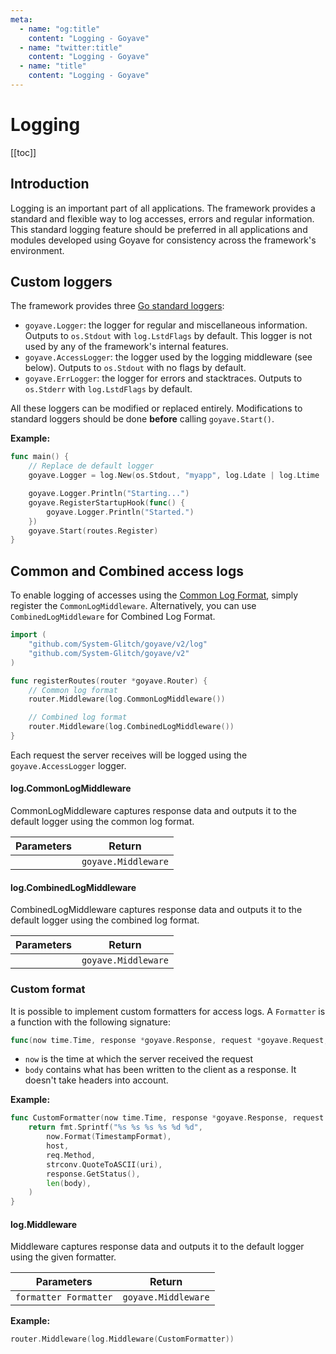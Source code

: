 ```yaml
---
meta:
  - name: "og:title"
    content: "Logging - Goyave"
  - name: "twitter:title"
    content: "Logging - Goyave"
  - name: "title"
    content: "Logging - Goyave"
---
```


# Logging <Badge text="Since v2.8.0"/>

[[toc]]

## Introduction

Logging is an important part of all applications. The framework provides a standard and flexible way to log accesses, errors and regular information. This standard logging feature should be preferred in all applications and modules developed using Goyave for consistency across the framework's environment.

## Custom loggers

The framework provides three [Go standard loggers](https://golang.org/pkg/log/):
- `goyave.Logger`: the logger for regular and miscellaneous information. Outputs to `os.Stdout` with `log.LstdFlags` by default. This logger is not used by any of the framework's internal features.
- `goyave.AccessLogger`: the logger used by the logging middleware (see below). Outputs to `os.Stdout` with no flags by default.
- `goyave.ErrLogger`: the logger for errors and stacktraces. Outputs to `os.Stderr` with `log.LstdFlags` by default.

All these loggers can be modified or replaced entirely. Modifications to standard loggers should be done **before** calling `goyave.Start()`.

**Example:**
```go
func main() {
    // Replace de default logger
    goyave.Logger = log.New(os.Stdout, "myapp", log.Ldate | log.Ltime | log.Lshortfile)

	goyave.Logger.Println("Starting...")
	goyave.RegisterStartupHook(func() {
		goyave.Logger.Println("Started.")
	})
	goyave.Start(routes.Register)
}
```

## Common and Combined access logs

To enable logging of accesses using the [Common Log Format](https://en.wikipedia.org/wiki/Common_Log_Format), simply register the `CommonLogMiddleware`. Alternatively, you can use `CombinedLogMiddleware` for Combined Log Format.

``` go
import (
    "github.com/System-Glitch/goyave/v2/log"
    "github.com/System-Glitch/goyave/v2"
)

func registerRoutes(router *goyave.Router) {
    // Common log format
    router.Middleware(log.CommonLogMiddleware())

    // Combined log format
    router.Middleware(log.CombinedLogMiddleware())
}
```

Each request the server receives will be logged using the `goyave.AccessLogger` logger.

#### log.CommonLogMiddleware

CommonLogMiddleware captures response data and outputs it to the default logger using the common log format.

| Parameters | Return              |
|------------|---------------------|
|            | `goyave.Middleware` |

#### log.CombinedLogMiddleware

CombinedLogMiddleware captures response data and outputs it to the default logger using the combined log format.

| Parameters | Return              |
|------------|---------------------|
|            | `goyave.Middleware` |

### Custom format

It is possible to implement custom formatters for access logs. A `Formatter` is a function with the following signature:

``` go
func(now time.Time, response *goyave.Response, request *goyave.Request, body []byte) string
```

- `now` is the time at which the server received the request
- `body` contains what has been written to the client as a response. It doesn't take headers into account.

**Example:**
``` go
func CustomFormatter(now time.Time, response *goyave.Response, request *goyave.Request, body []byte) string {
	return fmt.Sprintf("%s %s %s %s %d %d",
		now.Format(TimestampFormat),
		host,
		req.Method,
		strconv.QuoteToASCII(uri),
        response.GetStatus(),
        len(body),
	)
}
```

#### log.Middleware

Middleware captures response data and outputs it to the default logger using the given formatter.

| Parameters            | Return              |
|-----------------------|---------------------|
| `formatter Formatter` | `goyave.Middleware` |

**Example:**
``` go
router.Middleware(log.Middleware(CustomFormatter))
```